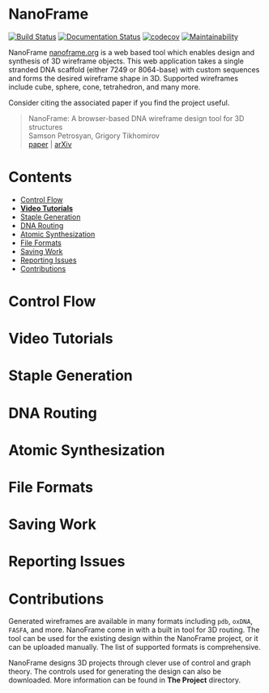 # NanoFrame
[![Build Status](https://app.travis-ci.com/tilabberkeley/nanoframe.svg?branch=master)](https://app.travis-ci.com/tilabberkeley/nanoframe)
[![Documentation Status](https://readthedocs.org/projects/nanoframe/badge/?version=latest)](https://nanoframe.readthedocs.io/en/latest/?badge=latest)
[![codecov](https://codecov.io/gh/tilabberkeley/nanoframe/branch/master/graph/badge.svg?token=0ZA6VAYVET)](https://codecov.io/gh/tilabberkeley/nanoframe)
[![Maintainability](https://api.codeclimate.com/v1/badges/a7c3b1796ed55dff5f27/maintainability)](https://codeclimate.com/github/tilabberkeley/nanoframe/maintainability)

NanoFrame [nanoframe.org](https://nanoframe.org) is a web based tool which enables design and synthesis of 3D wireframe objects. This web application takes a single stranded DNA scaffold (either 7249 or 8064-base) with custom sequences and forms the desired wireframe shape in 3D. 
Supported wireframes include cube, sphere, cone, tetrahedron, and many more. 

Consider citing the associated paper if you find the project useful.
> NanoFrame: A browser-based DNA wireframe design tool for 3D structures  
> Samson Petrosyan, Grigory Tikhomirov  
> [paper](https://google.com) | [arXiv](https://arxiv.org) 
 
# Contents
- [Control Flow](#control-flow)
- [**Video Tutorials**](https://www.youtube.com/playlist?list=PLJfZub7t7u3IMP3gVfIM1P1G8e6bqCVK2)
- [Staple Generation](#staple-generation)
- [DNA Routing](#dna-routing)
- [Atomic Synthesization](#atomic-synthesization)
- [File Formats](#file-formats)
- [Saving Work](#saving-work)
- [Reporting Issues](#reporting-issues)
- [Contributions](#contributions)

# Control Flow

# Video Tutorials

# Staple Generation

# DNA Routing

# Atomic Synthesization

# File Formats

# Saving Work

# Reporting Issues

# Contributions

Generated wireframes are available in many formats including `pdb`, `oxDNA`, `FASFA`, and more. NanoFrame
come in with a built in tool for 3D routing. The tool can be used for the existing design within the NanoFrame
project, or it can be uploaded manually. The list of supported formats is comprehensive.

NanoFrame designs 3D projects through clever use of control and graph theory. The controls used for generating
the design can also be downloaded. More information can be found in **The Project** directory. 
